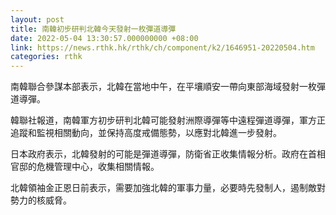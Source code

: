 ```yaml
---
layout: post
title: 南韓初步研判北韓今天發射一枚彈道導彈
date: 2022-05-04 13:30:57.000000000 +08:00
link: https://news.rthk.hk/rthk/ch/component/k2/1646951-20220504.htm
categories: rthk
---
```


南韓聯合參謀本部表示，北韓在當地中午，在平壤順安一帶向東部海域發射一枚彈道導彈。

韓聯社報道，南韓軍方初步研判北韓可能發射洲際導彈等中遠程彈道導彈，軍方正追蹤和監視相關動向，並保持高度戒備態勢，以應對北韓進一步發射。

日本政府表示，北韓發射的可能是彈道導彈，防衛省正收集情報分析。政府在首相官邸的危機管理中心，收集相關情報。

北韓領袖金正恩日前表示，需要加強北韓的軍事力量，必要時先發制人，遏制敵對勢力的核威脅。
